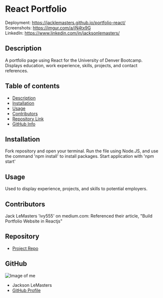 # **React Portfolio**
Deployment: https://jacklemasters.github.io/portfolio-react/<br>
Screenshots: https://imgur.com/a/jN4tx9G</br>
LinkedIn: https://www.linkedin.com/in/jacksonlemasters/
## Description 
A portfolio page using React for the University of Denver Bootcamp. Displays education, work experience, skills, projects, and contact references.
## Table of contents
- [Description](#Description)
- [Installation](#Installation)
- [Usage](#Usage)
- [Contributors](#Contributors)
- [Repository Link](#Repository)
- [GitHub Info](#GitHub) 
## Installation
Fork repository and open your terminal. Run the file using Node.JS, and use the command 'npm install' to install packages. 
Start application with 'npm start'
## Usage
Used to display experience, projects, and skills to potential employers.
## Contributors
Jack LeMasters
'ivy555' on medium.com: Referenced their article, "Build Portfolio Website in Reactjs"
## Repository
- [Project Repo](github.com/jacklemasters/portfolio-react)
## GitHub
![Image of me](https://avatars.githubusercontent.com/u/82251556?v=4)
- Jackson LeMasters
- [GitHub Profile](https://github.com/jacklemasters)

